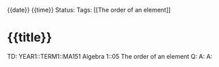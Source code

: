 {{date}} {{time}}
Status: 
Tags: [[The order of an element]]
# {{title}}

TD: YEAR1::TERM1::MA151 Algebra 1::05 The order of an element
Q: 
A: 
A: 